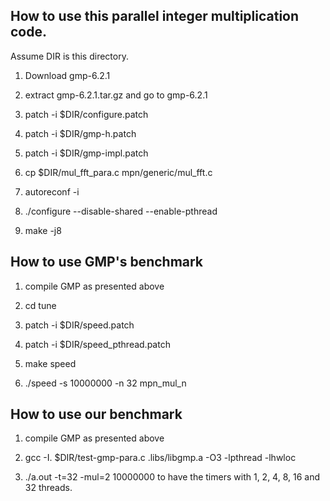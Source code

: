 
## How to use this parallel integer multiplication code.

Assume DIR is this directory.

1) Download gmp-6.2.1

2) extract gmp-6.2.1.tar.gz and go to gmp-6.2.1

3) patch -i $DIR/configure.patch

4) patch -i $DIR/gmp-h.patch

5) patch -i $DIR/gmp-impl.patch

6) cp $DIR/mul_fft_para.c mpn/generic/mul_fft.c

7) autoreconf -i

8) ./configure --disable-shared --enable-pthread

9) make -j8


## How to use GMP's benchmark

1) compile GMP as presented above

2) cd tune

3) patch -i $DIR/speed.patch

4) patch -i $DIR/speed_pthread.patch

5) make speed

6) ./speed -s 10000000 -n 32 mpn_mul_n


## How to use our benchmark

1) compile GMP as presented above

2) gcc -I. $DIR/test-gmp-para.c .libs/libgmp.a -O3 -lpthread -lhwloc

3) ./a.out -t=32 -mul=2 10000000
    to have the timers with 1, 2, 4, 8, 16 and 32 threads.
